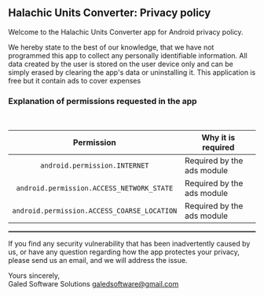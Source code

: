 ## Halachic Units Converter: Privacy policy

Welcome to the Halachic Units Converter app for Android privacy policy.

We hereby state to the best of our knowledge, that we have not programmed this app to collect any personally identifiable information. All data created by the user is stored on the user device only and can be simply erased by clearing the app's data or uninstalling it.
This application is free but it contain ads to cover expenses

### Explanation of permissions requested in the app
<br/>

| Permission | Why it is required |
| :---: | --- |
| `android.permission.INTERNET` | Required by the ads module |
| `android.permission.ACCESS_NETWORK_STATE` | Required by the ads module |
| `android.permission.ACCESS_COARSE_LOCATION` | Required by the ads module |

 <hr style="border:1px solid gray">

If you find any security vulnerability that has been inadvertently caused by us, or have any question regarding how the app protectes your privacy, please send us an email, and we will address the issue.

Yours sincerely,  
Galed Software Solutions 
galedsoftware@gmail.com
